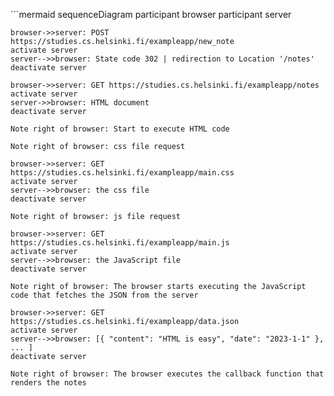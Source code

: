 ​```mermaid
sequenceDiagram
    participant browser
    participant server
​

    browser->>server: POST https://studies.cs.helsinki.fi/exampleapp/new_note
    activate server
    server-->>browser: State code 302 | redirection to Location '/notes'
    deactivate server

    browser->>server: GET https://studies.cs.helsinki.fi/exampleapp/notes
    activate server
    server->>browser: HTML document
    deactivate server

    Note right of browser: Start to execute HTML code
    
    Note right of browser: css file request

    browser->>server: GET https://studies.cs.helsinki.fi/exampleapp/main.css
    activate server
    server-->>browser: the css file
    deactivate server

    Note right of browser: js file request

    browser->>server: GET https://studies.cs.helsinki.fi/exampleapp/main.js
    activate server
    server-->>browser: the JavaScript file
    deactivate server

    Note right of browser: The browser starts executing the JavaScript code that fetches the JSON from the server

    browser->>server: GET https://studies.cs.helsinki.fi/exampleapp/data.json
    activate server
    server-->>browser: [{ "content": "HTML is easy", "date": "2023-1-1" }, ... ]
    deactivate server

    Note right of browser: The browser executes the callback function that renders the notes

```